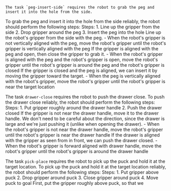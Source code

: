 
    The task `peg-insert-side` requires the robot to grab the peg and insert it into the hole from the side.
To grab the peg and insert it into the hole from the side reliably, the robot should perform the following steps:
    Steps:  1. Line up the gripper from the side  2. Drop gripper around the peg  3. Insert the peg into the hole
    Line up the robot's gripper from the side with the peg.
    - When the robot's gripper is not vertically aligned with the peg, move the robot's gripper until the robot's gripper is vertically aligned with the peg
    If the gripper is aligned with the peg and open, then close the gripper to grab it.
    - When the robot's gripper is aligned with the peg and the robot's gripper is open, move the robot's gripper until the robot's gripper is around the peg and the robot's gripper is closed
    If the gripper is closed and the peg is aligned, we can insert it by moving the gripper toward the target.
    - When the peg is vertically aligned with the robot's gripper, move the robot's gripper until the robot's gripper is near the target location

The task `drawer-close` requires the robot to push the drawer close.
To push the drawer close reliably, the robot should perform the following steps:
    Steps:  1. Put gripper roughly around the drawer handle  2. Push the drawer closed
    If the gripper is not near the drawer handle, move it to the drawer handle. We don't need to be careful about the direction, since the drawer is large and we're just pushing it (unlike when opening the drawer).
    - When the robot's gripper is not near the drawer handle, move the robot's gripper until the robot's gripper is near the drawer handle
    If the drawer is aligned with the gripper as seen from in front, we can push the drawer closed.
    - When the robot's gripper is forward aligned with drawer handle, move the robot's gripper until the robot's gripper is around the drawer handle

The task `pick-place` requires the robot to pick up the puck and hold it at the target location.
To pick up the puck and hold it at the target location reliably, the robot should perform the following steps:
    Steps:  1. Put gripper above puck  2. Drop gripper around puck  3. Close gripper around puck  4. Move puck to goal
    First, put the gripper roughly above puck, so that we